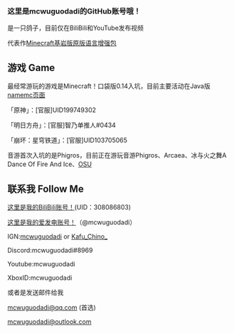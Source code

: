 ### 这里是mcwuguodadi的GitHub账号哦！

是一只鸽子，目前仅在BiliBili和YouTube发布视频

代表作[Minecraft基岩版原版语言增强包](https://github.com/mcwuguodadi/Minecraft-Bedrock-Edition-Language-Enhancement-Pack)
## 游戏 Game

最经常游玩的游戏是Minecraft！口袋版0.14入坑，目前主要活动在Java版[namemc页面](https://namemc.com/profile/mcwuguodadi.1)

「原神」：[官服]UID199749302

「明日方舟」：[官服]智乃单推人#0434

「崩坏：星穹铁道」：[官服]UID103705065

音游首次入坑的是Phigros，目前正在游玩音游Phigros、Arcaea、冰与火之舞A Dance Of Fire And Ice、[OSU](https://osu.ppy.sh/users/25092347)
## 联系我 Follow Me
[这里是我的BiliBili账号！](https://space.bilibili.com/308086803)(UID：308086803)

[这里是我的爱发电账号！](https://afdian.net/@mcwuguodadi)（@mcwuguodadi）

IGN:[mcwuguodadi](https://namemc.com/profile/mcwuguodadi) or [Kafu_Chino_](https://namemc.com/profile/Kafu_Chino_)

Discord:mcwuguodadi#8969

Youtube:mcwuguodadi

XboxID:mcwuguodadi

或者是发送邮件给我

mcwuguodadi@qq.com (首选)

mcwuguodadi@outlook.com
